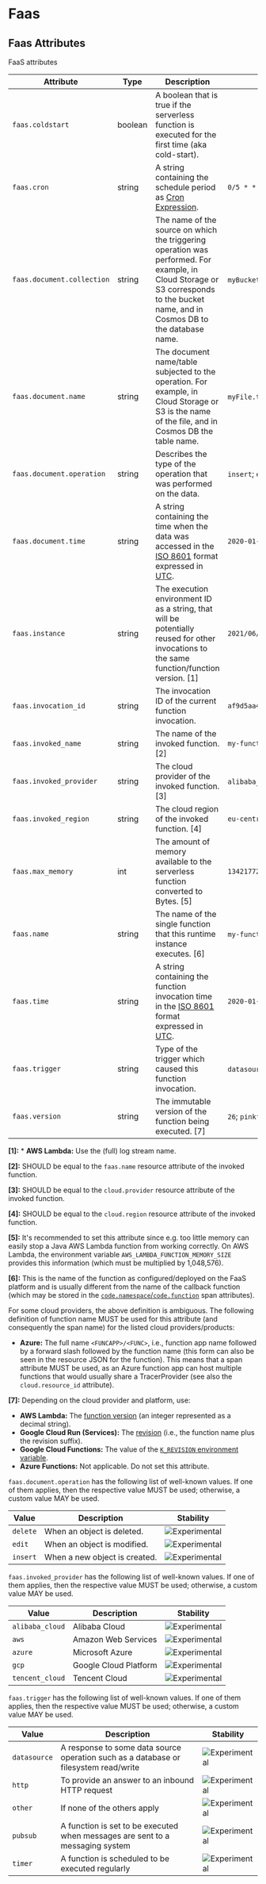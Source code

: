 <!--- Hugo front matter used to generate the website version of this page:
--->

<!-- NOTE: THIS FILE IS AUTOGENERATED. DO NOT EDIT BY HAND. -->
<!-- see templates/registry/markdown/attribute_namespace.md.j2 -->

# Faas

## Faas Attributes

FaaS attributes

| Attribute                  | Type    | Description                                                                                                                                                                                       | Examples                                               | Stability                                                        |
| -------------------------- | ------- | ------------------------------------------------------------------------------------------------------------------------------------------------------------------------------------------------- | ------------------------------------------------------ | ---------------------------------------------------------------- |
| `faas.coldstart`           | boolean | A boolean that is true if the serverless function is executed for the first time (aka cold-start).                                                                                                |                                                        | ![Experimental](https://img.shields.io/badge/-experimental-blue) |
| `faas.cron`                | string  | A string containing the schedule period as [Cron Expression](https://docs.oracle.com/cd/E12058_01/doc/doc.1014/e12030/cron_expressions.htm).                                                      | `0/5 * * * ? *`                                        | ![Experimental](https://img.shields.io/badge/-experimental-blue) |
| `faas.document.collection` | string  | The name of the source on which the triggering operation was performed. For example, in Cloud Storage or S3 corresponds to the bucket name, and in Cosmos DB to the database name.                | `myBucketName`; `myDbName`                             | ![Experimental](https://img.shields.io/badge/-experimental-blue) |
| `faas.document.name`       | string  | The document name/table subjected to the operation. For example, in Cloud Storage or S3 is the name of the file, and in Cosmos DB the table name.                                                 | `myFile.txt`; `myTableName`                            | ![Experimental](https://img.shields.io/badge/-experimental-blue) |
| `faas.document.operation`  | string  | Describes the type of the operation that was performed on the data.                                                                                                                               | `insert`; `edit`; `delete`                             | ![Experimental](https://img.shields.io/badge/-experimental-blue) |
| `faas.document.time`       | string  | A string containing the time when the data was accessed in the [ISO 8601](https://www.iso.org/iso-8601-date-and-time-format.html) format expressed in [UTC](https://www.w3.org/TR/NOTE-datetime). | `2020-01-23T13:47:06Z`                                 | ![Experimental](https://img.shields.io/badge/-experimental-blue) |
| `faas.instance`            | string  | The execution environment ID as a string, that will be potentially reused for other invocations to the same function/function version. [1]                                                        | `2021/06/28/[$LATEST]2f399eb14537447da05ab2a2e39309de` | ![Experimental](https://img.shields.io/badge/-experimental-blue) |
| `faas.invocation_id`       | string  | The invocation ID of the current function invocation.                                                                                                                                             | `af9d5aa4-a685-4c5f-a22b-444f80b3cc28`                 | ![Experimental](https://img.shields.io/badge/-experimental-blue) |
| `faas.invoked_name`        | string  | The name of the invoked function. [2]                                                                                                                                                             | `my-function`                                          | ![Experimental](https://img.shields.io/badge/-experimental-blue) |
| `faas.invoked_provider`    | string  | The cloud provider of the invoked function. [3]                                                                                                                                                   | `alibaba_cloud`; `aws`; `azure`                        | ![Experimental](https://img.shields.io/badge/-experimental-blue) |
| `faas.invoked_region`      | string  | The cloud region of the invoked function. [4]                                                                                                                                                     | `eu-central-1`                                         | ![Experimental](https://img.shields.io/badge/-experimental-blue) |
| `faas.max_memory`          | int     | The amount of memory available to the serverless function converted to Bytes. [5]                                                                                                                 | `134217728`                                            | ![Experimental](https://img.shields.io/badge/-experimental-blue) |
| `faas.name`                | string  | The name of the single function that this runtime instance executes. [6]                                                                                                                          | `my-function`; `myazurefunctionapp/some-function-name` | ![Experimental](https://img.shields.io/badge/-experimental-blue) |
| `faas.time`                | string  | A string containing the function invocation time in the [ISO 8601](https://www.iso.org/iso-8601-date-and-time-format.html) format expressed in [UTC](https://www.w3.org/TR/NOTE-datetime).        | `2020-01-23T13:47:06Z`                                 | ![Experimental](https://img.shields.io/badge/-experimental-blue) |
| `faas.trigger`             | string  | Type of the trigger which caused this function invocation.                                                                                                                                        | `datasource`; `http`; `pubsub`                         | ![Experimental](https://img.shields.io/badge/-experimental-blue) |
| `faas.version`             | string  | The immutable version of the function being executed. [7]                                                                                                                                         | `26`; `pinkfroid-00002`                                | ![Experimental](https://img.shields.io/badge/-experimental-blue) |

**[1]:** \* **AWS Lambda:** Use the (full) log stream name.

**[2]:** SHOULD be equal to the `faas.name` resource attribute of the invoked function.

**[3]:** SHOULD be equal to the `cloud.provider` resource attribute of the invoked function.

**[4]:** SHOULD be equal to the `cloud.region` resource attribute of the invoked function.

**[5]:** It's recommended to set this attribute since e.g. too little memory can easily stop a Java AWS Lambda function from working correctly. On AWS Lambda, the environment variable `AWS_LAMBDA_FUNCTION_MEMORY_SIZE` provides this information (which must be multiplied by 1,048,576).

**[6]:** This is the name of the function as configured/deployed on the FaaS
platform and is usually different from the name of the callback
function (which may be stored in the
[`code.namespace`/`code.function`](/docs/general/attributes.md#source-code-attributes)
span attributes).

For some cloud providers, the above definition is ambiguous. The following
definition of function name MUST be used for this attribute
(and consequently the span name) for the listed cloud providers/products:

- **Azure:** The full name `<FUNCAPP>/<FUNC>`, i.e., function app name
  followed by a forward slash followed by the function name (this form
  can also be seen in the resource JSON for the function).
  This means that a span attribute MUST be used, as an Azure function
  app can host multiple functions that would usually share
  a TracerProvider (see also the `cloud.resource_id` attribute).

**[7]:** Depending on the cloud provider and platform, use:

- **AWS Lambda:** The [function version](https://docs.aws.amazon.com/lambda/latest/dg/configuration-versions.html)
  (an integer represented as a decimal string).
- **Google Cloud Run (Services):** The [revision](https://cloud.google.com/run/docs/managing/revisions)
  (i.e., the function name plus the revision suffix).
- **Google Cloud Functions:** The value of the
  [`K_REVISION` environment variable](https://cloud.google.com/functions/docs/env-var#runtime_environment_variables_set_automatically).
- **Azure Functions:** Not applicable. Do not set this attribute.

`faas.document.operation` has the following list of well-known values. If one of them applies, then the respective value MUST be used; otherwise, a custom value MAY be used.

| Value    | Description                   | Stability                                                        |
| -------- | ----------------------------- | ---------------------------------------------------------------- |
| `delete` | When an object is deleted.    | ![Experimental](https://img.shields.io/badge/-experimental-blue) |
| `edit`   | When an object is modified.   | ![Experimental](https://img.shields.io/badge/-experimental-blue) |
| `insert` | When a new object is created. | ![Experimental](https://img.shields.io/badge/-experimental-blue) |

`faas.invoked_provider` has the following list of well-known values. If one of them applies, then the respective value MUST be used; otherwise, a custom value MAY be used.

| Value           | Description           | Stability                                                        |
| --------------- | --------------------- | ---------------------------------------------------------------- |
| `alibaba_cloud` | Alibaba Cloud         | ![Experimental](https://img.shields.io/badge/-experimental-blue) |
| `aws`           | Amazon Web Services   | ![Experimental](https://img.shields.io/badge/-experimental-blue) |
| `azure`         | Microsoft Azure       | ![Experimental](https://img.shields.io/badge/-experimental-blue) |
| `gcp`           | Google Cloud Platform | ![Experimental](https://img.shields.io/badge/-experimental-blue) |
| `tencent_cloud` | Tencent Cloud         | ![Experimental](https://img.shields.io/badge/-experimental-blue) |

`faas.trigger` has the following list of well-known values. If one of them applies, then the respective value MUST be used; otherwise, a custom value MAY be used.

| Value        | Description                                                                          | Stability                                                        |
| ------------ | ------------------------------------------------------------------------------------ | ---------------------------------------------------------------- |
| `datasource` | A response to some data source operation such as a database or filesystem read/write | ![Experimental](https://img.shields.io/badge/-experimental-blue) |
| `http`       | To provide an answer to an inbound HTTP request                                      | ![Experimental](https://img.shields.io/badge/-experimental-blue) |
| `other`      | If none of the others apply                                                          | ![Experimental](https://img.shields.io/badge/-experimental-blue) |
| `pubsub`     | A function is set to be executed when messages are sent to a messaging system        | ![Experimental](https://img.shields.io/badge/-experimental-blue) |
| `timer`      | A function is scheduled to be executed regularly                                     | ![Experimental](https://img.shields.io/badge/-experimental-blue) |
